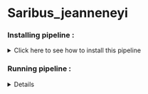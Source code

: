# Saribus_jeanneneyi



### Installing pipeline :


<details>
  <summary>Click here to see how to install this pipeline</summary>

First, open your terminal. Then, run these two command lines :

    pwd
    /scratch_vol1/fungi

    cd -place_in_your_local_computer
    git clone https://github.com/PLStenger/Saribus_jeanneneyi.git

</details> 

### Running pipeline :

<details>
  
    # For run all pipeline, lunch only this command line : 
    time nohup bash 000_run_all_pipeline_in_one_script.sh &> 000_run_all_pipeline_in_one_script.out
  
    time nohup bash 00_quality_check_by_FastQC.sh &> 00_quality_check_by_FastQC.out
    >real	6m6,947s
    >user	9m24,144s
    >sys	0m29,619s

    time nohup bash 01_renamed_sequences.sh &> 01_renamed_sequences.out
    >real	0m1,222s
    >user	0m0,042s
    >sys	0m1,134s
  
    time nohup bash 02_trimmomatic_q30.sh &> 02_trimmomatic_q30.out
    >real	9m44,926s
    >user	71m7,566s
    >sys	3m32,825s
    
    time nohup bash 03_cleaned_data_quality_check_by_FastQC.sh &> 03_cleaned_data_quality_check_by_FastQC.out
    >
  
</details> 
